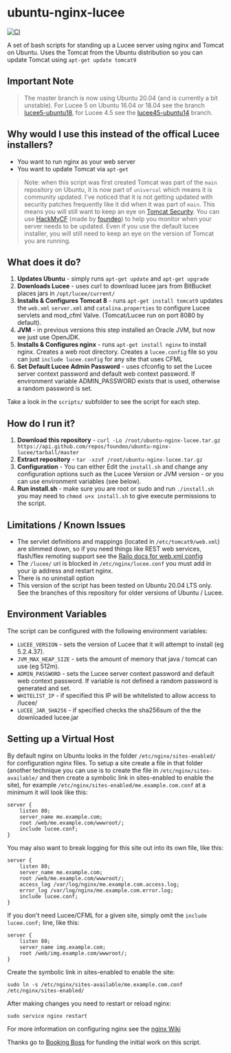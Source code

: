 ubuntu-nginx-lucee
==================

[![CI](https://github.com/foundeo/ubuntu-nginx-lucee/actions/workflows/ci.yml/badge.svg)](https://github.com/foundeo/ubuntu-nginx-lucee/actions/workflows/ci.yml)

A set of bash scripts for standing up a Lucee server using nginx and Tomcat on Ubuntu. Uses the
Tomcat from the Ubuntu distribution so you can update Tomcat using `apt-get update tomcat9`

## Important Note

>The master branch is now using Ubuntu 20.04 (and is currently a bit unstable). For Lucee 5 on Ubuntu 16.04 or 18.04 see the branch [lucee5-ubuntu18](https://github.com/foundeo/ubuntu-nginx-lucee/tree/lucee5-ubuntu18), for Lucee 4.5 see the [lucee45-ubuntu14](https://github.com/foundeo/ubuntu-nginx-lucee/tree/lucee45-ubuntu14) branch.

Why would I use this instead of the offical Lucee installers?
-------------------------------------------------------------

* You want to run nginx as your web server
* You want to update Tomcat via `apt-get`

> Note: when this script was first created Tomcat was part of the `main` repository on Ubuntu, it is now part of `universal` which means it is community updated. I've noticed that it is not getting updated with security patches frequently like it did when it was part of `main`. This means you will still want to keep an eye on [Tomcat Security](https://tomcat.apache.org/security-9.html). You can use [HackMyCF](https://hackmycf.com/) (made by [foundeo](https://foundeo.com/)) to help you monitor when your server needs to be updated. Even if you use the default lucee installer, you will still need to keep an eye on the version of Tomcat you are running.

What does it do?
----------------

1. **Updates Ubuntu** - simply runs `apt-get update` and `apt-get upgrade`
2. **Downloads Lucee** - uses curl to download lucee jars from BitBucket places jars in `/opt/lucee/current/`
3. **Installs & Configures Tomcat 8** - runs `apt-get install tomcat9` updates the `web.xml` `server.xml` and `catalina.properties` to configure Lucee servlets and mod_cfml Valve.  (Tomcat/Lucee run on port 8080 by default).
4. **JVM** - in previous versions this step installed an Oracle JVM, but now we just use OpenJDK.
5. **Installs & Configures nginx** - runs `apt-get install nginx` to install nginx. Creates a web root directory. Creates a `lucee.config` file so you can just `include lucee.config` for any site that uses CFML
6. **Set Default Lucee Admin Password** - uses cfconfig to set the Lucee server context password and default web context password. If environment variable ADMIN_PASSWORD exists that is used, otherwise a random password is set.  

Take a look in the `scripts/` subfolder to see the script for each step.

How do I run it?
----------------

1. **Download this repository** - `curl -Lo /root/ubuntu-nginx-lucee.tar.gz https://api.github.com/repos/foundeo/ubuntu-nginx-lucee/tarball/master`
2. **Extract repository** - `tar -xzvf /root/ubuntu-nginx-lucee.tar.gz`
3. **Configuration** - You can either Edit the `install.sh` and change any configuration options such as the Lucee Version or JVM version - or you can use environment variables (see below).
4. **Run install.sh** - make sure you are root or sudo and run `./install.sh` you may need to `chmod u+x install.sh` to give execute permissions to the script.


Limitations / Known Issues
--------------------------

* The servlet definitions and mappings (located in `/etc/tomcat9/web.xml`) are slimmed down, so if you need things like REST web services, flash/flex remoting support see the [Railo docs for web.xml config](https://github.com/getrailo/railo/wiki/Configuration:web.xml)
* The `/lucee/` uri is blocked in `/etc/nginx/lucee.conf` you must add in your ip address and restart nginx.
* There is no uninstall option
* This version of the script has been tested on Ubuntu 20.04 LTS only. See the branches of this repository for older versions of Ubuntu / Lucee.

Environment Variables
--------------------------

The script can be configured with the following environment variables:

* `LUCEE_VERSION` - sets the version of Lucee that it will attempt to install (eg 5.2.4.37).
* `JVM_MAX_HEAP_SIZE` - sets the amount of memory that java / tomcat can use (eg 512m).
* `ADMIN_PASSWORD` - sets the Lucee server context password and default web context password. If variable is not defined a random password is generated and set.
* `WHITELIST_IP` - if specified this IP will be whitelisted to allow access to /lucee/
* `LUCEE_JAR_SHA256` - if specified checks the sha256sum of the the downloaded lucee.jar

Setting up a Virtual Host
-------------------------

By default nginx on Ubuntu looks in the folder `/etc/nginx/sites-enabled/` for configuration nginx files. To setup a site create a file in that folder (another technique you can use is to create the file in `/etc/nginx/sites-available/` and then create a symbolic link in sites-enabled to enable the site), for example `/etc/nginx/sites-enabled/me.example.com.conf` at a minimum it will look like this:

	server {
		listen 80;
		server_name me.example.com;
		root /web/me.example.com/wwwroot/;
		include lucee.conf;
	}

You may also want to break logging for this site out into its own file, like this:

	server {
		listen 80;
		server_name me.example.com;
		root /web/me.example.com/wwwroot/;
		access_log /var/log/nginx/me.example.com.access.log;
		error_log /var/log/nginx/me.example.com.error.log;
		include lucee.conf;
	}

If you don't need Lucee/CFML for a given site, simply omit the `include lucee.conf;` line, like this:

	server {
		listen 80;
		server_name img.example.com;
		root /web/img.example.com/wwwroot/;
	}

Create the symbolic link in sites-enabled to enable the site:

	sudo ln -s /etc/nginx/sites-available/me.example.com.conf /etc/nginx/sites-enabled/

After making changes you need to restart or reload nginx:

	sudo service nginx restart

For more information on configuring nginx see the [nginx Wiki](http://wiki.nginx.org/Configuration)


Thanks go to [Booking Boss](http://www.bookingboss.com/) for funding the initial work on this script.
